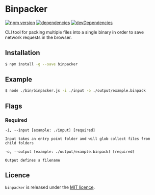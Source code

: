 # Binpacker

[![npm version](https://badge.fury.io/js/binpacker.svg)](https://badge.fury.io/js/binpacker)
[![dependencies](https://david-dm.org/timvanscherpenzeel/binpacker.svg)](https://david-dm.org/timvanscherpenzeel/binpacker)
[![devDependencies](https://david-dm.org/timvanscherpenzeel/binpacker/dev-status.svg)](https://david-dm.org/timvanscherpenzeel/binpacker#info=devDependencies)

CLI tool for packing multiple files into a single binary in order to save network requests in the browser.

## Installation

```sh
$ npm install -g --save binpacker
```

## Example

```sh
$ node ./bin/binpacker.js -i ./input -o ./output/example.binpack
```

## Flags

### Required

    -i, --input [example: ./input] [required]

    Input takes an entry point folder and will glob collect files from child folders

    -o, --output [example: ./output/example.binpack] [required]

    Output defines a filename

## Licence

`binpacker` is released under the [MIT licence](https://raw.githubusercontent.com/TimvanScherpenzeel/binpacker/master/LICENSE).
